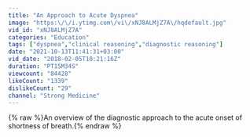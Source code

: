 ```yaml
---
title: "An Approach to Acute Dyspnea"
image: "https:\/\/i.ytimg.com\/vi\/xNJ8ALMjZ7A\/hqdefault.jpg"
vid_id: "xNJ8ALMjZ7A"
categories: "Education"
tags: ["dyspnea","clinical reasoning","diagnostic reasoning"]
date: "2021-10-13T11:41:31+03:00"
vid_date: "2018-02-05T10:21:16Z"
duration: "PT15M34S"
viewcount: "84428"
likeCount: "1339"
dislikeCount: "29"
channel: "Strong Medicine"
---
```

{% raw %}An overview of the diagnostic approach to the acute onset of shortness of breath.{% endraw %}
